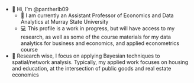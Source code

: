 - 👋 Hi, I’m @pantherlb09
  - :necktie: I am currently an Assistant Professor of Economics and Data Analytics at Murray State University
  - :computer: This profile is a work in progress, but will have access to my research, as well as some of the course materials for my data analytics for business and economics, and applied econometrics course
- :pencil: Research wise, I focus on applying Bayesian techniques to spatial/network analysis. Typically, my applied work focuses on housing and education, at the intersection of public goods and real estate economics



<!---
- 📫 How to reach me ...
--->

<!---
pantherlb09/pantherlb09 is a ✨ special ✨ repository because its `README.md` (this file) appears on your GitHub profile.
You can click the Preview link to take a look at your changes.
--->
